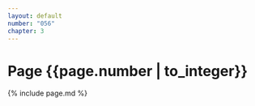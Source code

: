 ```yaml
---
layout: default
number: "056"
chapter: 3
---
```


# Page {{page.number | to_integer}}
{% include page.md %}
